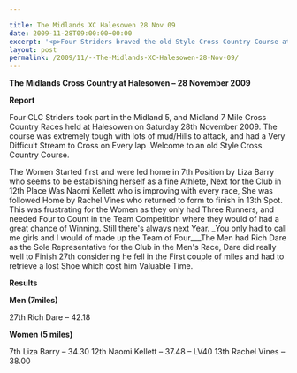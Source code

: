 ```yaml
---

title: The Midlands XC Halesowen 28 Nov 09
date: 2009-11-28T09:00:00+00:00
excerpt: '<p>Four Striders braved the old Style Cross Country Course at Halesowen aka horrendously hard course! Click on the full race report to find out more Brendan Ward (Club Chairman) Midlands Cross Country 28 November 2009 Photos Report Results</p>'
layout: post
permalink: /2009/11/--The-Midlands-XC-Halesowen-28-Nov-09/
---
```

**The Midlands Cross Country at Halesowen &#8211; 28 November 2009**

**<a name="Report"></a><a name="Report"></a>Report**

Four CLC Striders took part in the Midland 5, and Midland 7 Mile Cross Country Races held at Halesowen on Saturday 28th November 2009. The course was extremely tough with lots of mud/Hills to attack, and had a Very Difficult Stream to Cross on Every lap .Welcome to an old Style Cross Country Course.

The Women Started first and were led home in 7th Position by Liza Barry who seems to be establishing herself as a fine Athlete, Next for the Club in 12th Place Was Naomi Kellett who is improving with every race, She was followed Home by Rachel Vines who returned to form to finish in 13th Spot. This was frustrating for the Women as they only had Three Runners, and needed Four to Count in the Team Competition where they would of had a great chance of Winning. Still there's always next Year. _You only had to call me girls and I would of made up the Team of Four___The Men had Rich Dare as the Sole Representative for the Club in the Men's Race, Dare did really well to Finish 27th considering he fell in the First couple of miles and had to retrieve a lost Shoe which cost him Valuable Time. 



**Results**

**Men (7miles)**

27th Rich Dare &#8211; 42.18 

**Women (5 miles)**

7th Liza Barry &#8211; 34.30 12th Naomi Kellett &#8211; 37.48 &#8211; LV40 13th Rachel Vines &#8211; 38.00